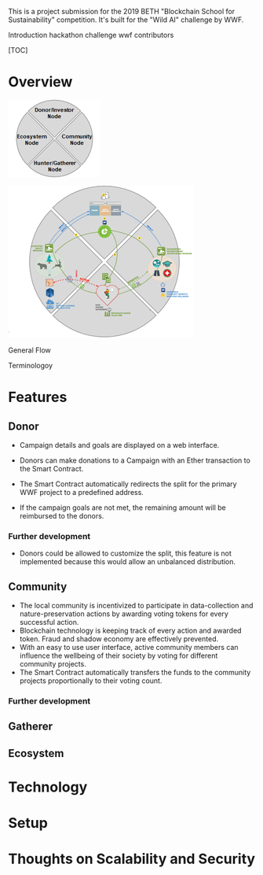 This is a project submission for the 2019 BETH "Blockchain School for Sustainability" competition. It's built for the "Wild AI" challenge by WWF.

Introduction
hackathon challenge wwf
contributors

[TOC]



# Overview

![1550128728832](assets/1550128728832.png)

![1550128804700](assets/1550128804700.png)

General Flow

Terminologoy

# Features

## Donor

- Campaign details and goals are displayed on a web interface.

- Donors can make donations to a Campaign with an Ether transaction to the Smart Contract. 

- The Smart Contract automatically redirects the split for the primary WWF project to a predefined address.

- If the campaign goals are not met, the remaining amount will be reimbursed to the donors.

### Further development

- Donors could be allowed to customize the split, this feature is not implemented because this would allow an unbalanced distribution.

  

## Community 

- The local community is incentivized to participate in data-collection and nature-preservation actions by awarding voting tokens for every successful action.
- Blockchain technology is keeping track of every action and awarded token. Fraud and shadow economy are effectively prevented.
- With an easy to use user interface, active community members can influence the wellbeing of their society by voting for different community projects.
- The Smart Contract automatically transfers the funds to the community projects proportionally to their voting count.

### Further development



## Gatherer

## Ecosystem


# Technology


# Setup


# Thoughts on Scalability and Security
